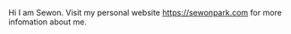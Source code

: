 Hi I am Sewon. Visit my personal website https://sewonpark.com for more infomation about me.

<!---
park-sewon/park-sewon is a ✨ special ✨ repository because its `README.md` (this file) appears on your GitHub profile.
You can click the Preview link to take a look at your changes.
--->
